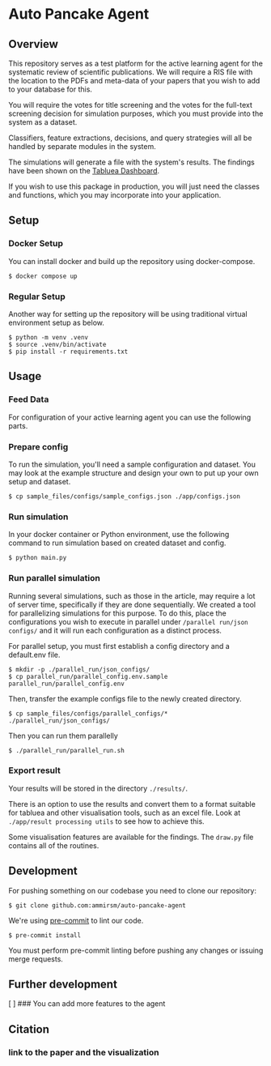 # Auto Pancake Agent

[comment]: <> (Paper description)

## Overview
This repository serves as a test platform for the active learning agent for the systematic review of scientific publications. We will require a RIS file with the location to the PDFs and meta-data of your papers that you wish to add to your database for this.

You will require the votes for title screening and the votes for the full-text screening decision for simulation purposes, which you must provide into the system as a dataset.

Classifiers, feature extractions, decisions, and query strategies will all be handled by separate modules in the system.

The simulations will generate a file with the system's results. The findings have been shown on the [Tabluea Dashboard](https://hubmeta.com/exploring-ai).

If you wish to use this package in production, you will just need the classes and functions, which you may incorporate into your application.

## Setup

### Docker Setup
You can install docker and build up the repository using docker-compose.
``` shell
$ docker compose up
```
### Regular Setup
Another way for setting up the repository will be using traditional virtual environment setup as below.

``` shell
$ python -m venv .venv
$ source .venv/bin/activate
$ pip install -r requirements.txt
```

## Usage


### Feed Data
[comment]: <> (### You need to prepare data which will be pass to the other file)
For configuration of your active learning agent you can use the following parts.

### Prepare config
To run the simulation, you'll need a sample configuration and dataset. You may look at the example structure and design your own to put up your own setup and dataset.

``` shell
$ cp sample_files/configs/sample_configs.json ./app/configs.json
```
### Run simulation
In your docker container or Python environment, use the following command to run simulation based on created dataset and config.
``` shell
$ python main.py
```

### Run parallel simulation
Running several simulations, such as those in the article, may require a lot of server time, specifically if they are done sequentially. We created a tool for parallelizing simulations for this purpose. To do this, place the configurations you wish to execute in parallel under `/parallel run/json configs/` and it will run each configuration as a distinct process.

For parallel setup, you must first establish a config directory and a default.env file.
``` shell
$ mkdir -p ./parallel_run/json_configs/
$ cp parallel_run/parallel_config.env.sample parallel_run/parallel_config.env
```
Then, transfer the example configs file to the newly created directory.
``` shell
$ cp sample_files/configs/parallel_configs/* ./parallel_run/json_configs/
```
Then you can run them parallelly

``` shell
$ ./parallel_run/parallel_run.sh
```
### Export result
Your results will be stored in the directory `./results/`.

There is an option to use the results and convert them to a format suitable for tabluea and other visualisation tools, such as an excel file. Look at `./app/result processing utils` to see how to achieve this.

Some visualisation features are available for the findings. The `draw.py` file contains all of the routines.

## Development
For pushing something on our codebase you need to clone our repository:
``` shell
$ git clone github.com:ammirsm/auto-pancake-agent
```

We're using [pre-commit](https://pre-commit.com/) to lint our code.
``` shell
$ pre-commit install
```
You must perform pre-commit linting before pushing any changes or issuing merge requests.

## Further development
[ ] ### You can add more features to the agent

## Citation
### link to the paper and the visualization
